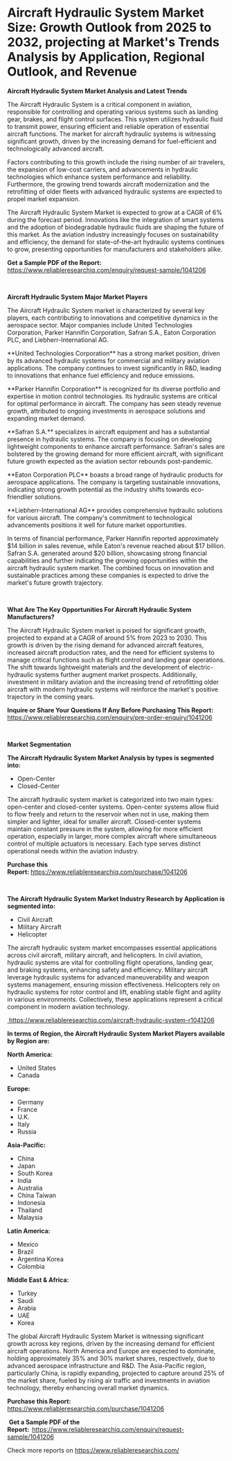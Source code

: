 <p><h1>Aircraft Hydraulic System Market Size: Growth Outlook from 2025 to 2032, projecting at Market's Trends Analysis by Application, Regional Outlook, and Revenue</h1></p><p><strong>Aircraft Hydraulic System Market Analysis and Latest Trends</strong></p>
<p><p>The Aircraft Hydraulic System is a critical component in aviation, responsible for controlling and operating various systems such as landing gear, brakes, and flight control surfaces. This system utilizes hydraulic fluid to transmit power, ensuring efficient and reliable operation of essential aircraft functions. The market for aircraft hydraulic systems is witnessing significant growth, driven by the increasing demand for fuel-efficient and technologically advanced aircraft. </p><p>Factors contributing to this growth include the rising number of air travelers, the expansion of low-cost carriers, and advancements in hydraulic technologies which enhance system performance and reliability. Furthermore, the growing trend towards aircraft modernization and the retrofitting of older fleets with advanced hydraulic systems are expected to propel market expansion.</p><p>The Aircraft Hydraulic System Market is expected to grow at a CAGR of 6% during the forecast period. Innovations like the integration of smart systems and the adoption of biodegradable hydraulic fluids are shaping the future of this market. As the aviation industry increasingly focuses on sustainability and efficiency, the demand for state-of-the-art hydraulic systems continues to grow, presenting opportunities for manufacturers and stakeholders alike.</p></p>
<p><strong>Get a Sample PDF of the Report:&nbsp;</strong> <a href="https://www.reliableresearchiq.com/enquiry/request-sample/1041206?utm_campaign=2325&utm_medium=2&utm_source=Github&utm_content=ia&utm_term=09042025&utm_id=aircraft-hydraulic-system">https://www.reliableresearchiq.com/enquiry/request-sample/1041206</a></p>
<p>&nbsp;</p>
<p><strong>Aircraft Hydraulic System Major Market Players</strong></p>
<p><p>The Aircraft Hydraulic System market is characterized by several key players, each contributing to innovations and competitive dynamics in the aerospace sector. Major companies include United Technologies Corporation, Parker Hannifin Corporation, Safran S.A., Eaton Corporation PLC, and Liebherr-International AG.</p><p>**United Technologies Corporation** has a strong market position, driven by its advanced hydraulic systems for commercial and military aviation applications. The company continues to invest significantly in R&D, leading to innovations that enhance fuel efficiency and reduce emissions.</p><p>**Parker Hannifin Corporation** is recognized for its diverse portfolio and expertise in motion control technologies. Its hydraulic systems are critical for optimal performance in aircraft. The company has seen steady revenue growth, attributed to ongoing investments in aerospace solutions and expanding market demand.</p><p>**Safran S.A.** specializes in aircraft equipment and has a substantial presence in hydraulic systems. The company is focusing on developing lightweight components to enhance aircraft performance. Safran's sales are bolstered by the growing demand for more efficient aircraft, with significant future growth expected as the aviation sector rebounds post-pandemic.</p><p>**Eaton Corporation PLC** boasts a broad range of hydraulic products for aerospace applications. The company is targeting sustainable innovations, indicating strong growth potential as the industry shifts towards eco-friendlier solutions.</p><p>**Liebherr-International AG** provides comprehensive hydraulic solutions for various aircraft. The company's commitment to technological advancements positions it well for future market opportunities.</p><p>In terms of financial performance, Parker Hannifin reported approximately $14 billion in sales revenue, while Eaton's revenue reached about $17 billion. Safran S.A. generated around $20 billion, showcasing strong financial capabilities and further indicating the growing opportunities within the aircraft hydraulic system market. The combined focus on innovation and sustainable practices among these companies is expected to drive the market's future growth trajectory.</p></p>
<p>&nbsp;</p>
<p><strong>What Are The Key Opportunities For Aircraft Hydraulic System Manufacturers?</strong></p>
<p><p>The Aircraft Hydraulic System market is poised for significant growth, projected to expand at a CAGR of around 5% from 2023 to 2030. This growth is driven by the rising demand for advanced aircraft features, increased aircraft production rates, and the need for efficient systems to manage critical functions such as flight control and landing gear operations. The shift towards lightweight materials and the development of electric-hydraulic systems further augment market prospects. Additionally, investment in military aviation and the increasing trend of retrofitting older aircraft with modern hydraulic systems will reinforce the market's positive trajectory in the coming years.</p></p>
<p><strong>Inquire or Share Your Questions If Any Before Purchasing This Report:</strong> <a href="https://www.reliableresearchiq.com/enquiry/pre-order-enquiry/1041206?utm_campaign=2325&utm_medium=2&utm_source=Github&utm_content=ia&utm_term=09042025&utm_id=aircraft-hydraulic-system">https://www.reliableresearchiq.com/enquiry/pre-order-enquiry/1041206</a></p>
<p>&nbsp;</p>
<p><strong>Market Segmentation</strong></p>
<p><strong>The Aircraft Hydraulic System Market Analysis by types is segmented into:</strong></p>
<p><ul><li>Open-Center</li><li>Closed-Center</li></ul></p>
<p><p>The aircraft hydraulic system market is categorized into two main types: open-center and closed-center systems. Open-center systems allow fluid to flow freely and return to the reservoir when not in use, making them simpler and lighter, ideal for smaller aircraft. Closed-center systems maintain constant pressure in the system, allowing for more efficient operation, especially in larger, more complex aircraft where simultaneous control of multiple actuators is necessary. Each type serves distinct operational needs within the aviation industry.</p></p>
<p><strong>Purchase this Report:&nbsp;</strong><a href="https://www.reliableresearchiq.com/purchase/1041206?utm_campaign=2325&utm_medium=2&utm_source=Github&utm_content=ia&utm_term=09042025&utm_id=aircraft-hydraulic-system">https://www.reliableresearchiq.com/purchase/1041206</a></p>
<p>&nbsp;</p>
<p><strong>The Aircraft Hydraulic System Market Industry Research by Application is segmented into:</strong></p>
<p><ul><li>Civil Aircraft</li><li>Military Aircraft</li><li>Helicopter</li></ul></p>
<p><p>The aircraft hydraulic system market encompasses essential applications across civil aircraft, military aircraft, and helicopters. In civil aviation, hydraulic systems are vital for controlling flight operations, landing gear, and braking systems, enhancing safety and efficiency. Military aircraft leverage hydraulic systems for advanced maneuverability and weapon systems management, ensuring mission effectiveness. Helicopters rely on hydraulic systems for rotor control and lift, enabling stable flight and agility in various environments. Collectively, these applications represent a critical component in modern aviation technology.</p></p>
<p><a href="https://www.reliableresearchiq.com/aircraft-hydraulic-system-r1041206?utm_campaign=2325&utm_medium=2&utm_source=Github&utm_content=ia&utm_term=09042025&utm_id=aircraft-hydraulic-system">&nbsp;https://www.reliableresearchiq.com/aircraft-hydraulic-system-r1041206</a></p>
<p><strong>In terms of Region, the Aircraft Hydraulic System Market Players available by Region are:</strong></p>
<p>
    <p> <strong> North America: </strong>
        <ul>
            <li>United States</li>
            <li>Canada</li>
        </ul>
        </p> 
    <p> <strong> Europe: </strong>
        <ul>
            <li>Germany</li>
            <li>France</li>
            <li>U.K.</li>
            <li>Italy</li>
            <li>Russia</li>
        </ul>
        </p> 
    <p> <strong> Asia-Pacific: </strong>
        <ul>
            <li>China</li>
            <li>Japan</li>
            <li>South Korea</li>
            <li>India</li>
            <li>Australia</li>
            <li>China Taiwan</li>
            <li>Indonesia</li>
            <li>Thailand</li>
            <li>Malaysia</li>
        </ul>
        </p> 
    <p> <strong> Latin America: </strong>
        <ul>
            <li>Mexico</li>
            <li>Brazil</li>
            <li>Argentina Korea</li>
            <li>Colombia</li>
        </ul>
        </p> 
    <p> <strong> Middle East & Africa: </strong>
        <ul>
            <li>Turkey</li>
            <li>Saudi</li>
            <li>Arabia</li>
            <li>UAE</li>
            <li>Korea</li>
        </ul>
    </p>
    </p>
<p><p>The global Aircraft Hydraulic System Market is witnessing significant growth across key regions, driven by the increasing demand for efficient aircraft operations. North America and Europe are expected to dominate, holding approximately 35% and 30% market shares, respectively, due to advanced aerospace infrastructure and R&D. The Asia-Pacific region, particularly China, is rapidly expanding, projected to capture around 25% of the market share, fueled by rising air traffic and investments in aviation technology, thereby enhancing overall market dynamics.</p></p>
<p><strong>Purchase this Report: </strong><a href="https://www.reliableresearchiq.com/purchase/1041206?utm_campaign=2325&utm_medium=2&utm_source=Github&utm_content=ia&utm_term=09042025&utm_id=aircraft-hydraulic-system">https://www.reliableresearchiq.com/purchase/1041206</a></p>
<p>&nbsp;<strong>Get a Sample PDF of the Report:&nbsp;&nbsp;</strong><a href="https://www.reliableresearchiq.com/enquiry/request-sample/1041206?utm_campaign=2325&utm_medium=2&utm_source=Github&utm_content=ia&utm_term=09042025&utm_id=aircraft-hydraulic-system">https://www.reliableresearchiq.com/enquiry/request-sample/1041206</a></p>
<p><strong></strong></p>
<p>Check more reports on <a href="https://www.reliableresearchiq.com/?utm_campaign=2325&utm_medium=2&utm_source=Github&utm_content=ia&utm_term=09042025&utm_id=aircraft-hydraulic-system">https://www.reliableresearchiq.com/</a></p>